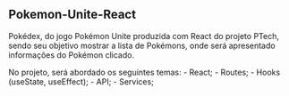 ## Pokemon-Unite-React
Pokédex, do jogo Pokémon Unite produzida com React do projeto PTech, sendo seu objetivo mostrar a lista de Pokémons, onde será apresentado informações do Pokémon clicado.

No projeto, será abordado os seguintes temas:
    - React;
    - Routes;
    - Hooks (useState, useEffect);
    - API;
    - Services;
